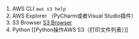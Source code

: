 
1. AWS CLI `aws s3 help`
2. AWS Explorer （PyCharm或者Visual Studio插件）
3. S3 Browser [S3 Browser](https://s3browser.com/)
4. Python [[Python操作AWS S3（打印文件列表）]]
